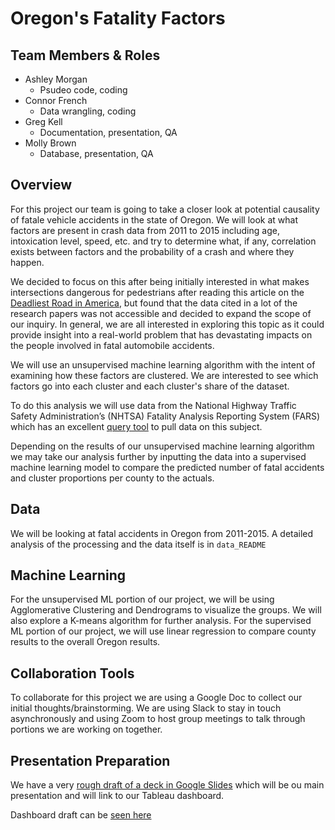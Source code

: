 # Oregon's Fatality Factors

## Team Members & Roles
- Ashley Morgan
    - Psudeo code, coding
- Connor French
    - Data wrangling, coding
- Greg Kell
    - Documentation, presentation, QA
- Molly Brown
    - Database, presentation, QA


## Overview
For this project our team is going to take a closer look at potential causality of fatale vehicle accidents in the state of Oregon. We will look at what factors are present in crash data from 2011 to 2015 including age, intoxication level, speed, etc. and try to determine what, if any, correlation exists between factors and the probability of a crash and where they happen.

We decided to focus on this after being initially interested in what makes intersections dangerous for pedestrians after reading this article on the <a href="https://www.google.com/url?q=https://www.vox.com/23178764/florida-us19-deadliest-pedestrian-fatality-crisis?fbclid%3DIwAR01wf7MAKZq0WSfzcHIXdFbYVJIQZu4Tfx4n5NoxRreMgKYhDvdrX1_LmQ&sa=D&source=docs&ust=1660099190520573&usg=AOvVaw1brG1VsDvkzz6zmrkaunKn">Deadliest Road in America</a>, but found that the data cited in a lot of the research papers was not accessible and decided to expand the scope of our inquiry. In general, we are all interested in exploring this topic as it could provide insight into a real-world problem that has devastating impacts on the people involved in fatal automobile accidents.

We will use an unsupervised machine learning algorithm with the intent of examining how these factors are clustered. We are interested to see which factors go into each cluster and each cluster's share of the dataset. 

To do this analysis we will use data from the National Highway Traffic Safety Administration’s (NHTSA) Fatality Analysis Reporting System (FARS) which has an excellent <a href="https://www.google.com/url?q=https://cdan.dot.gov/query&sa=D&source=docs&ust=1660099224827534&usg=AOvVaw20YALS4-fo7wnJHcGq-CRR">query tool</a> to pull data on this subject. 

Depending on the results of our unsupervised machine learning algorithm we may take our analysis further by inputting the data into a supervised machine learning model to compare the predicted number of fatal accidents and cluster proportions per county to the actuals. 

## Data
We will be looking at fatal accidents in Oregon from 2011-2015. A detailed analysis of the processing and the data itself is in `data_README`

## Machine Learning
For the unsupervised ML portion of our project, we will be using Agglomerative Clustering and Dendrograms to visualize the groups. We will also explore a K-means algorithm for further analysis. For the supervised ML portion of our project, we will use linear regression to compare county results to the overall Oregon results.

## Collaboration Tools
To collaborate for this project we are using a Google Doc to collect our initial thoughts/brainstorming. We are using Slack to stay in touch asynchronously and using Zoom to host group meetings to talk through portions we are working on together.


## Presentation Preparation
We have a very <a href="https://docs.google.com/presentation/d/1sumsFd5GnrvDwHLD4QbD8gdcZRA34VOBbRvQ7aJMU50/edit#slide=id.p1">rough draft of a deck in Google Slides</a> which will be ou main presentation and will link to our Tableau dashboard.

Dashboard draft can be <a href="https://public.tableau.com/app/profile/greg.kell1682/viz/OregonAutoFatalaties/Dashboard1?publish=yes">seen here</a>

